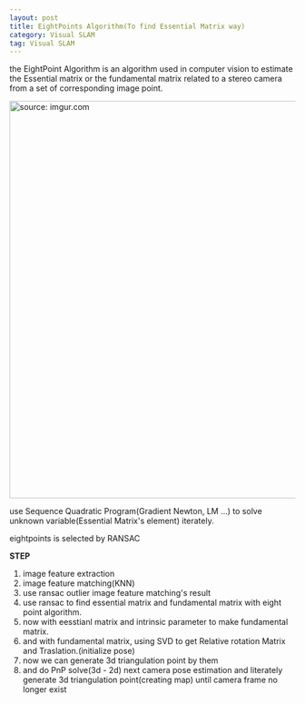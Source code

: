 ```yaml
---
layout: post
title: EightPoints Algorithm(To find Essential Matrix way)
category: Visual SLAM
tag: Visual SLAM
---
```


the EightPoint Algorithm is an algorithm used in computer vision to estimate the Essential matrix or the fundamental matrix related to a stereo camera from a set of corresponding image point.

<a href="https://postimg.cc/Lq5ffnJy"><img src="https://i.postimg.cc/jjQhpftr/Screen-Shot-2022-03-23-at-11-13-35-AM.png" width="700px" title="source: imgur.com" /><a>

use Sequence Quadratic Program(Gradient Newton, LM ...) to solve unknown variable(Essential Matrix's element) iterately.

eightpoints is selected by RANSAC

**STEP**
1. image feature extraction
2. image feature matching(KNN)
3. use ransac outlier image feature matching's result
4. use ransac to find essential matrix and fundamental matrix with eight point algorithm.
5. now with eesstianl matrix and intrinsic parameter to make fundamental matrix.
6. and with fundamental matrix, using SVD to get Relative rotation Matrix and Traslation.(initialize pose)
7. now we can generate 3d triangulation point by them
8. and do PnP solve(3d - 2d) next camera pose estimation and literately generate 3d triangulation point(creating map) until camera frame no longer exist
